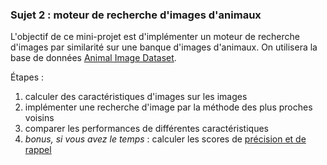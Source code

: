 ### Sujet 2 : moteur de recherche d'images d'animaux

L'objectif de ce mini-projet est d'implémenter un moteur de recherche d'images par similarité sur une banque d'images d'animaux. On utilisera la base de données [Animal Image Dataset](https://www.kaggle.com/ashishsaxena2209/animal-image-datasetdog-cat-and-panda).

Étapes :
1. calculer des caractéristiques d'images sur les images
2. implémenter une recherche d'image par la méthode des plus proches voisins
3. comparer les performances de différentes caractéristiques
4. *bonus, si vous avez le temps* : calculer les scores de [précision et de rappel](https://fr.wikipedia.org/wiki/Pr%C3%A9cision_et_rappel)